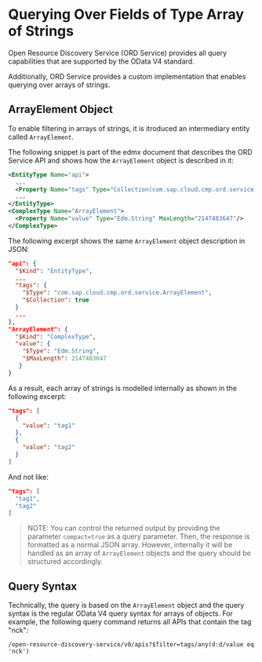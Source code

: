 # Querying Over Fields of Type Array of Strings

Open Resource Discovery Service (ORD Service) provides all query capabilities that are supported by the OData V4 standard.

Additionally, ORD Service provides a custom implementation that enables querying over arrays of strings.

## ArrayElement Object

To enable filtering in arrays of strings, it is itroduced an intermediary entity called `ArrayElement`.

The following snippet is part of the edmx document that describes the ORD Service API and shows how the `ArrayElement` object is described in it:
```xml
<EntityType Name="api">
  ...
  <Property Name="tags" Type="Collection(com.sap.cloud.cmp.ord.service.ArrayElement)"/>
  ...
</EntityType>
<ComplexType Name="ArrayElement">
  <Property Name="value" Type="Edm.String" MaxLength="2147483647"/>
</ComplexType>
```
The following excerpt shows the same `ArrayElement` object description in JSON:
```json
"api": {
  "$Kind": "EntityType",
  ...
  "tags": {
    "$Type": "com.sap.cloud.cmp.ord.service.ArrayElement",
    "$Collection": true
  }
  ...
},
"ArrayElement": {
  "$Kind": "ComplexType",
  "value": {
    "$Type": "Edm.String",
    "$MaxLength": 2147483647
   }
}
```

As a result, each array of strings is modelled internally as shown in the following excerpt:
```json
"tags": [
  {
    "value": "tag1"
  },
  {
    "value": "tag2"
  }
]
```
And not like:
```json
"tags": [
  "tag1",
  "tag2"
]
```

> NOTE: You can control the returned output by providing the parameter `compact=true` as a query parameter. Then, the response is formatted as a normal JSON array. However, internally it will be handled as an array of `ArrayElement` objects and the query should be structured accordingly.

## Query Syntax

Technically, the query is based on the `ArrayElement` object and the query syntax is the regular OData V4 query syntax for arrays of objects. For example, the following query command returns all APIs that contain the tag "nck":

```
/open-resource-discovery-service/v0/apis?$filter=tags/any(d:d/value eq 'nck')
```
